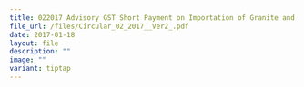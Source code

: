 ```yaml
---
title: 022017 Advisory GST Short Payment on Importation of Granite and Sand
file_url: /files/Circular_02_2017__Ver2_.pdf
date: 2017-01-18
layout: file
description: ""
image: ""
variant: tiptap
---
```

